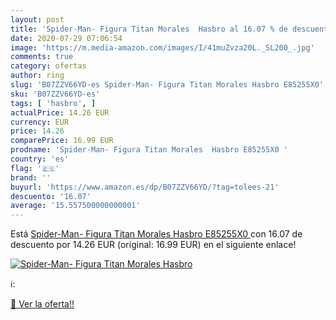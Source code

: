 ```yaml
---
layout: post
title: 'Spider-Man- Figura Titan Morales  Hasbro al 16.07 % de descuento'
date: 2020-07-29 07:06:54
image: 'https://m.media-amazon.com/images/I/41muZvza20L._SL200_.jpg'
comments: true
category: ofertas
author: ring
slug: 'B07ZZV66YD-es Spider-Man- Figura Titan Morales Hasbro E85255X0'
sku: 'B07ZZV66YD-es'
tags: [ 'hasbro', ]
actualPrice: 14.26 EUR
currency: EUR
price: 14.26
comparePrice: 16.99 EUR
prodname: 'Spider-Man- Figura Titan Morales  Hasbro E85255X0 '
country: 'es'
flag: '🇪🇸'
brand: ''
buyurl: 'https://www.amazon.es/dp/B07ZZV66YD/?tag=tolees-21'
descuento: '16.07'
average: '15.557500000000001'
---
```


Está [Spider-Man- Figura Titan Morales  Hasbro E85255X0 ](https://www.amazon.es/dp/B07ZZV66YD/?tag=tolees-21) con 16.07 de descuento por 14.26 EUR (original: 16.99 EUR) en el siguiente enlace!

[![Spider-Man- Figura Titan Morales  Hasbro](https://m.media-amazon.com/images/I/41muZvza20L._SL200_.jpg)](https://www.amazon.es/dp/B07ZZV66YD/?tag=tolees-21)

ℹ️:


[🛒 Ver la oferta!!](https://www.amazon.es/dp/B07ZZV66YD/?tag=tolees-21)
